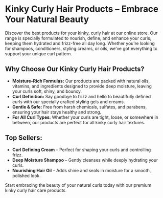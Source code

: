 # Kinky Curly Hair Products – Embrace Your Natural Beauty

Discover the best products for your kinky, curly hair at our online store. Our range is specially formulated to nourish, define, and enhance your curls, keeping them hydrated and frizz-free all day long. Whether you're looking for shampoos, conditioners, styling creams, or oils, we've got everything to support your unique curl pattern.


## Why Choose Our Kinky Curly Hair Products?

- **Moisture-Rich Formulas:** Our products are packed with natural oils, vitamins, and ingredients designed to provide deep moisture, leaving your curls soft, shiny, and bouncy.
- **Curl Definition:** Say goodbye to frizz and hello to beautifully defined curls with our specially crafted styling gels and creams.
- **Gentle & Safe:** Free from harsh chemicals, sulfates, and parabens, ensuring your hair stays healthy and strong.
- **For All Curl Types:** Whether your curls are tight, loose, or somewhere in between, our products are perfect for all kinky curly hair textures.

## Top Sellers:

- **Curl Defining Cream** – Perfect for shaping your curls and controlling frizz.
- **Deep Moisture Shampoo** – Gently cleanses while deeply hydrating your curls.
- **Nourishing Hair Oil** – Adds shine and seals in moisture for a smooth, polished look.

Start embracing the beauty of your natural curls today with our premium kinky curly hair care products.

